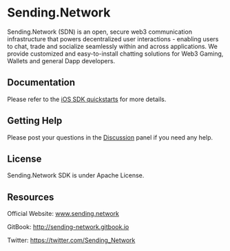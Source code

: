 # Sending.Network
Sending.Network (SDN) is an open, secure web3 communication infrastructure that powers decentralized user interactions - enabling users to chat, trade and socialize seamlessly within and across applications. We provide customized and easy-to-install chatting solutions for Web3 Gaming, Wallets and general Dapp developers.

## Documentation

Please refer to the [iOS SDK quickstarts](https://app.gitbook.com/o/I4BXfGhpOmJlYodj5Rm5/s/1hPSqZauZ9JZ15UAJezj/development/ios-client-sdk) for more details.

## Getting Help

Please post your questions in the [Discussion](https://github.com/Sending-Network/sendingnetwork-ios/discussions) panel if you need any help.

## License

Sending.Network SDK is under Apache License.

## Resources

Official Website: www.sending.network

GitBook: http://sending-network.gitbook.io

Twitter: https://twitter.com/Sending_Network
